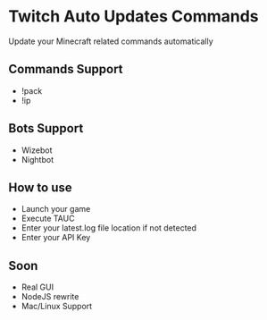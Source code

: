 # Twitch Auto Updates Commands
Update your Minecraft related commands automatically

## Commands Support
- !pack
- !ip

## Bots Support
- Wizebot
- Nightbot

## How to use
- Launch your game
- Execute TAUC
- Enter your latest.log file location if not detected
- Enter your API Key

## Soon
- Real GUI
- NodeJS rewrite
- Mac/Linux Support
